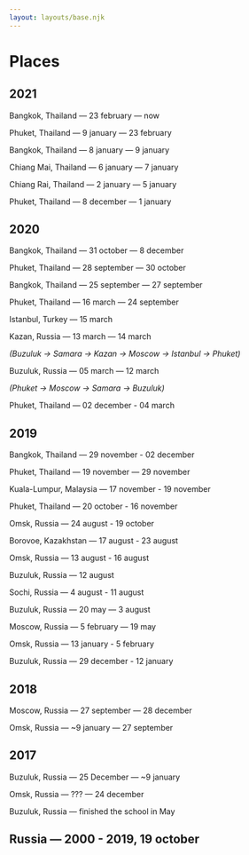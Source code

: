 ```yaml
---
layout: layouts/base.njk
---
```


# Places

## 2021

Bangkok, Thailand — 23 february — now

Phuket, Thailand — 9 january — 23 february

Bangkok, Thailand — 8 january — 9 january

Chiang Mai, Thailand — 6 january — 7 january

Chiang Rai, Thailand — 2 january — 5 january

Phuket, Thailand — 8 december — 1 january

## 2020
Bangkok, Thailand — 31 october — 8 december

Phuket, Thailand — 28 september — 30 october

Bangkok, Thailand — 25 september — 27 september

Phuket, Thailand — 16 march — 24 september

Istanbul, Turkey — 15 march

Kazan, Russia — 13 march — 14 march

_(Buzuluk → Samara → Kazan → Moscow → Istanbul → Phuket)_

Buzuluk, Russia — 05 march — 12 march

_(Phuket → Moscow → Samara → Buzuluk)_

Phuket, Thailand — 02 december - 04 march


## 2019
Bangkok, Thailand  — 29 november - 02 december

Phuket, Thailand — 19 november — 29 november

Kuala-Lumpur, Malaysia — 17 november - 19 november

Phuket, Thailand  — 20 october - 16 november

Omsk, Russia — 24 august - 19 october

Borovoe, Kazakhstan — 17 august - 23 august

Omsk, Russia — 13 august - 16 august

Buzuluk, Russia — 12 august

Sochi, Russia — 4 august - 11 august

Buzuluk, Russia — 20 may — 3 august

Moscow, Russia — 5 february — 19 may

Omsk, Russia — 13 january - 5 february

Buzuluk, Russia — 29 december - 12 january

## 2018

Moscow, Russia — 27 september — 28 december

Omsk, Russia — ~9 january — 27 september

## 2017

Buzuluk, Russia — 25 December — ~9 january

Omsk, Russia — ??? — 24 december

Buzuluk, Russia — finished the school in May

## Russia — 2000 - 2019, 19 october
